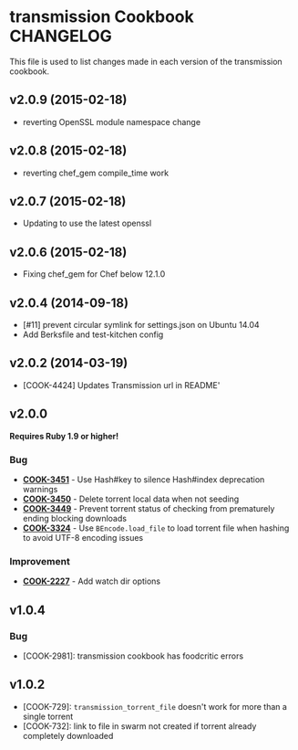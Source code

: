 transmission Cookbook CHANGELOG
===============================
This file is used to list changes made in each version of the transmission cookbook.

v2.0.9 (2015-02-18)
-------------------
- reverting OpenSSL module namespace change

v2.0.8 (2015-02-18)
-------------------
- reverting chef_gem compile_time work

v2.0.7 (2015-02-18)
-------------------
- Updating to use the latest openssl

v2.0.6 (2015-02-18)
-------------------
- Fixing chef_gem for Chef below 12.1.0

v2.0.4 (2014-09-18)
-------------------
- [#11] prevent circular symlink for settings.json on Ubuntu 14.04
- Add Berksfile and test-kitchen config

v2.0.2 (2014-03-19)
-------------------
- [COOK-4424] Updates Transmission url in README'


v2.0.0
------
**Requires Ruby 1.9 or higher!**

### Bug
- **[COOK-3451](https://tickets.chef.io/browse/COOK-3451)** - Use Hash#key to silence Hash#index deprecation warnings
- **[COOK-3450](https://tickets.chef.io/browse/COOK-3450)** - Delete torrent local data when not seeding
- **[COOK-3449](https://tickets.chef.io/browse/COOK-3449)** - Prevent torrent status of checking from prematurely ending blocking downloads
- **[COOK-3324](https://tickets.chef.io/browse/COOK-3324)** - Use `BEncode.load_file` to load torrent file when hashing to avoid UTF-8 encoding issues

### Improvement
- **[COOK-2227](https://tickets.chef.io/browse/COOK-2227)** - Add watch dir options

v1.0.4
------
### Bug
- [COOK-2981]: transmission cookbook has foodcritic errors

v1.0.2
------
- [COOK-729]: `transmission_torrent_file` doesn't work for more than a single torrent
- [COOK-732]: link to file in swarm not created if torrent already completely downloaded
